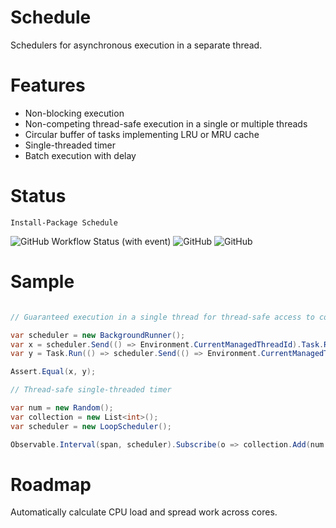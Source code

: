 # Schedule

Schedulers for asynchronous execution in a separate thread. 

# Features 

- Non-blocking execution
- Non-competing thread-safe execution in a single or multiple threads 
- Circular buffer of tasks implementing LRU or MRU cache
- Single-threaded timer 
- Batch execution with delay 

# Status

```
Install-Package Schedule
```

![GitHub Workflow Status (with event)](https://img.shields.io/github/actions/workflow/status/Indemos/Schedule/dotnet.yml?event=push)
![GitHub](https://img.shields.io/github/license/Indemos/Schedule)
![GitHub](https://img.shields.io/badge/system-Windows%20%7C%20Linux%20%7C%20Mac-blue)

# Sample 

```C#

// Guaranteed execution in a single thread for thread-safe access to context variables

var scheduler = new BackgroundRunner();
var x = scheduler.Send(() => Environment.CurrentManagedThreadId).Task.Result;
var y = Task.Run(() => scheduler.Send(() => Environment.CurrentManagedThreadId).Task.Result).Result;

Assert.Equal(x, y);

// Thread-safe single-threaded timer 

var num = new Random();
var collection = new List<int>();
var scheduler = new LoopScheduler();

Observable.Interval(span, scheduler).Subscribe(o => collection.Add(num.Next()));
```

# Roadmap 

Automatically calculate CPU load and spread work across cores.
